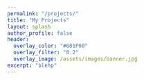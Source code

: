```yaml
---
permalink: "/projects/"
title: "My Projects"
layout: splash
author_profile: false
header:
  overlay_color: "#601F60"
  overlay_filter: "0.2"
  overlay_image: /assets/images/banner.jpg
excerpt: "blehp"
---
```

